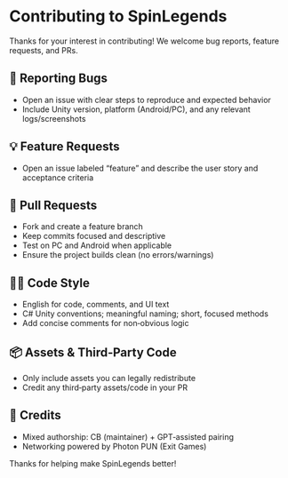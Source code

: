 # Contributing to SpinLegends

Thanks for your interest in contributing! We welcome bug reports, feature requests, and PRs.

## 🐞 Reporting Bugs
- Open an issue with clear steps to reproduce and expected behavior
- Include Unity version, platform (Android/PC), and any relevant logs/screenshots

## 💡 Feature Requests
- Open an issue labeled “feature” and describe the user story and acceptance criteria

## 🔀 Pull Requests
- Fork and create a feature branch
- Keep commits focused and descriptive
- Test on PC and Android when applicable
- Ensure the project builds clean (no errors/warnings)

## 🧑‍💻 Code Style
- English for code, comments, and UI text
- C# Unity conventions; meaningful naming; short, focused methods
- Add concise comments for non‑obvious logic

## 📦 Assets & Third‑Party Code
- Only include assets you can legally redistribute
- Credit any third‑party assets/code in your PR

## 🙏 Credits
- Mixed authorship: CB (maintainer) + GPT‑assisted pairing
- Networking powered by Photon PUN (Exit Games)

Thanks for helping make SpinLegends better! 
